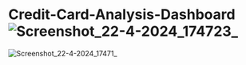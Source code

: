 # Credit-Card-Analysis-Dashboard![Screenshot_22-4-2024_174723_](https://github.com/shubhamkadam-sk/Credit-Card-Analysis-Dashboard/assets/80535474/1526796b-df27-4ae3-ac1e-ba7d7f4aa6eb)
![Screenshot_22-4-2024_17471_](https://github.com/shubhamkadam-sk/Credit-Card-Analysis-Dashboard/assets/80535474/7d624bf5-8a53-461c-89de-d8b07eabe3f1)
